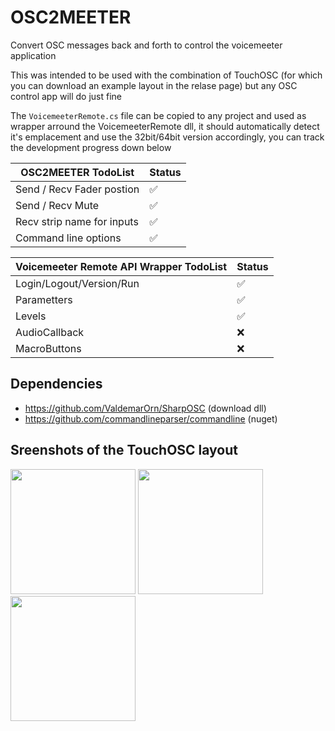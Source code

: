 # OSC2MEETER
Convert OSC messages back and forth to control the voicemeeter application

This was intended to be used with the combination of TouchOSC (for which you can download an example layout in the relase page) but any OSC control app will do just fine

The `VoicemeeterRemote.cs` file can be copied to any project and used as wrapper arround the VoicemeeterRemote dll, it should automatically detect it's emplacement and use the 32bit/64bit version accordingly, you can track the development progress down below

| OSC2MEETER TodoList               | Status |
|-----------------------------------|-----|
| Send / Recv Fader postion         | ✅ |
| Send / Recv Mute                  | ✅ |
| Recv strip name for inputs        | ✅ |
| Command line options              | ✅ |

| Voicemeeter Remote API Wrapper TodoList      | Status |
|----------------------------------------------|-----|
| Login/Logout/Version/Run                     | ✅ |
| Parametters                                  | ✅ |
| Levels                                       | ✅ |
| AudioCallback                                | ❌ |
| MacroButtons                                 | ❌ |

## Dependencies
 - https://github.com/ValdemarOrn/SharpOSC (download dll)
 - https://github.com/commandlineparser/commandline (nuget)
 
## Sreenshots of the TouchOSC layout
<img src="https://data.thestaticturtle.fr/ShareX/2021/01/07/Screenshot_20210107-002952.jpg" width="200" /> <img src="https://data.thestaticturtle.fr/ShareX/2021/01/07/Screenshot_20210107-002857.jpg" width="200" /> <img src="https://data.thestaticturtle.fr/ShareX/2021/01/07/Screenshot_20210107-002958.jpg" width="200" />
